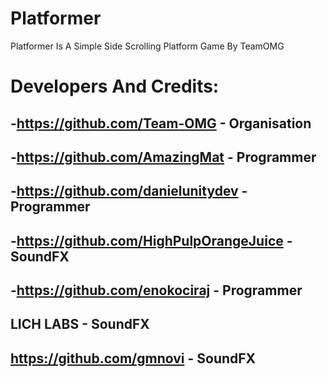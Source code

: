 # Platformer

Platformer Is A Simple Side Scrolling Platform Game By TeamOMG


# Developers And Credits:
-https://github.com/Team-OMG - Organisation
----------------------------------------------------
-https://github.com/AmazingMat - Programmer
----------------------------------------------------
-https://github.com/danielunitydev - Programmer
----------------------------------------------------
-https://github.com/HighPulpOrangeJuice - SoundFX
----------------------------------------------------
-https://github.com/enokociraj - Programmer
----------------------------------------------------
LICH LABS - SoundFX
----------------------------------------------------
https://github.com/gmnovi - SoundFX
----------------------------------------------------
